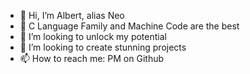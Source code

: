 - 👋 Hi, I’m Albert, alias Neo
- 🌱 C Language Family and Machine Code are the best
- 👀 I’m looking to unlock my potential
- 💞️ I’m looking to create stunning projects
- 📫 How to reach me: PM on Github

<!---
Neo802/Neo802 is a ✨ special ✨ repository because its `README.md` (this file) appears on your GitHub profile.
You can click the Preview link to take a look at your changes.
--->
